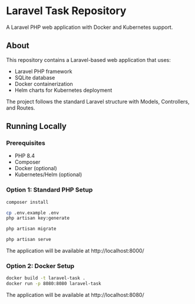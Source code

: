 # Laravel Task Repository

A Laravel PHP web application with Docker and Kubernetes support.

## About

This repository contains a Laravel-based web application that uses:

- Laravel PHP framework
- SQLite database
- Docker containerization
- Helm charts for Kubernetes deployment

The project follows the standard Laravel structure with Models, Controllers, and Routes.

## Running Locally

### Prerequisites

- PHP 8.4
- Composer
- Docker (optional)
- Kubernetes/Helm (optional)

### Option 1: Standard PHP Setup

```bash
composer install

cp .env.example .env
php artisan key:generate

php artisan migrate

php artisan serve
```
The application will be available at http://localhost:8000/

### Option 2: Docker Setup

```bash
docker build -t laravel-task .
docker run -p 8080:8080 laravel-task
```
The application will be available at http://localhost:8080/
